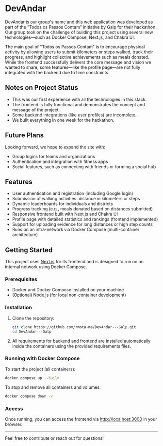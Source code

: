 #  DevAndar

 DevAndar is our group's name and this web application was developed as part of the "Todos os Passos Contam" initiative by Galp for their hackathon. Our group took on the challenge of building this project using several new technologies—such as Docker Compose, Next.js, and Chakra UI.

The main goal of "Todos os Passos Contam" is to encourage physical activity by allowing users to submit kilometers or steps walked, track their progress, and highlight collective achievements such as meals donated. While the frontend successfully delivers the core message and vision we wanted to share, some features—like the profile page—are not fully integrated with the backend due to time constraints.

## Notes on Project Status

- This was our first experience with all the technologies in this stack.
- The frontend is fully functional and demonstrates the concept and message of the project.
- Some backend integrations (like user profiles) are incomplete.
- We built everything in one week for the hackathon.

## Future Plans

Looking forward, we hope to expand the site with:
- Group logins for teams and organizations
- Authentication and integration with fitness apps
- Social features, such as connecting with friends or forming a social hub

## Features

- User authentication and registration (including Google login)
- Submission of walking activities: distance in kilometers or steps
- Dynamic leaderboards for individuals and districts
- Progress tracking (e.g., meals donated based on distances submitted)
- Responsive frontend built with Next.js and Chakra UI
- Profile page with detailed statistics and rankings (frontend implemented)
- Support for uploading evidence for long distances or high step counts
- Runs on an intra-network via Docker Compose (multi-container architecture)

## Getting Started

This project uses [Next.js](https://nextjs.org) for its frontend and is designed to run on an internal network using Docker Compose.

### Prerequisites

- Docker and Docker Compose installed on your machine
- (Optional) Node.js (for local non-container development)

### Installation

1. Clone the repository:
   ```bash
   git clone https://github.com/rmota-ma/DevAndar---Galp.git
   cd DevAndar---Galp
   ```

2. All requirements for backend and frontend are installed automatically inside the containers using the provided requirements files.

### Running with Docker Compose

To start the project (all containers):

```bash
docker compose up --build
```

To stop and remove all containers and volumes:

```bash
docker compose down -v
```

### Access

Once running, you can access the frontend via [http://localhost:3000](http://localhost:3000) in your browser.

---

Feel free to contribute or reach out for questions!
